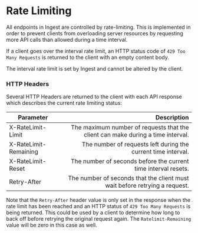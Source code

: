 # Rate Limiting

All endpoints in Ingest are controlled by rate-limiting. This is implemented in order to prevent clients from overloading server resources by requesting more API calls than allowed during a time interval.

If a client goes over the interval rate limit, an HTTP status code of `429 Too Many Requests` is returned to the client with an empty content body.

The interval rate limit is set by Ingest and cannot be altered by the client.

### HTTP Headers

Several HTTP Headers are returned to the client with each API response which describes the current rate limiting status:

| Parameter              | Description                                                                     |
| ---------------------- | -------------------------------------------------------------------------------:|
| X-RateLimit-Limit      | The maximum number of requests that the client can make during a time interval. |
| X-RateLimit-Remaining  | The number of requests left during the current time interval.                   |
| X-RateLimit-Reset      | The number of seconds before the current time interval resets.                  |
| Retry-After            | The number of seconds that the client must wait before retrying a request.      |

Note that the `Retry-After` header value is only set in the response when the rate limit has been reached and an HTTP status of `429 Too Many Requests` is being returned. This could be used by a client to determine how long to back off before retrying the original request again. The `Ratelimit-Remaining` value will be zero in this case as well.
